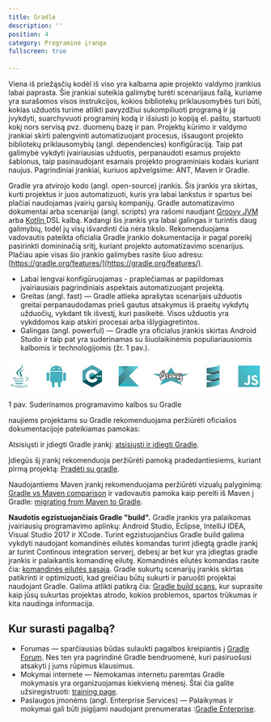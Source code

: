 ```yaml
---
title: Gradle
description: ''
position: 4
category: Programinė įranga
fullscreen: true

---
```


Viena iš priežąsčių kodėl iš viso yra kalbama apie projekto valdymo įrankius labai paprasta. Šie įrankiai suteikia galimybę turėti scenarijaus failą, kuriame yra surašomos visos instrukcijos, kokios bibliotekų priklausomybės turi būti, kokias užduotis turime atlikti pavyzdžiui sukompiliuoti programą ir ją įvykdyti, suarchyvuoti programinį kodą ir išsiusti jo kopiją el. paštu, startuoti kokį nors servisą pvz. duomenų bazę ir pan. Projektų kūrimo ir valdymo įrankiai skirti palengvinti automatizuojant procesus, išsaugont projekto bibliotekų priklausomybių (angl. dependencies) konfigūraciją. Taip pat galimybė vykdyti įvairiausias užduotis, perpanaudoti esamus projekto šablonus, taip pasinaudojant esamais projekto programiniais kodais kuriant naujus. Pagrindiniai įrankiai, kuriuos apžvelgsime: ANT, Maven ir Gradle.

Gradle yra atvirojo kodo (angl. open-source) įrankis. Šis įrankis yra skirtas, kurti projektus ir juos automatizuoti, kuris yra labai lankstus ir spartus bei plačiai naudojamas įvairių garsių kompanijų. Gradle automatizavimo dokumentai arba scenarijai (angl. scripts) yra rašomi naudjant [Groovy ](http://groovy-lang.org/)[JVM](https://vma-test.viko.lt/mod/glossary/showentry.php?eid=33&displayformat=dictionary "Terminų ir santrumpų žodynas: JVM") arba [Kotlin ](https://kotlinlang.org/)DSL kalbą. Kadangi šis įrankis yra labai galingas ir turintis daug galimybių, todėl jų visų išvardinti čia nėra tikslo. Rekomenduojama vadovautis pateikta oficialia Gradle įrankio dokumentacija ir pagal poreikį pasirinkti domininačią sritį, kuriant projekto automatizavimo scenarijus. Plačiau apie visas šio įrankio galimybes rasite šiuo adresu: [https://gradle.org/features/](https://gradle.org/features/).

* Labai lengvai konfigūruojamas - praplečiamas ar papildomas įvairiausiais pagrindiniais aspektais automatizuojant projektą.
* Greitas (angl. fast) — Gradle atlieka aprašytas scenarijais užduotis greitai perpanaudodamas prieš gautus atsakymus iš praeitų vykdytų užduočių, vykdant tik išvestį, kuri pasikeitė. Visos užduotis yra vykddomos kaip atskiri procesai arba išlygiagretintos.
* Galingas (angl. powerful) — Gradle yra oficialus įrankis skirtas Android Studio ir taip pat yra suderinamas su šiuolaikinėmis populiariausiomis kalbomis ir technologijomis (žr. 1 pav.).

![](https://github.com/eif-courses/moodle-java/blob/master/vvvvvv.jpg?raw=true)

1 pav. Suderinamos programavimo kalbos su Gradle

naujiems projektams su Gradle rekomenduojama peržiūrėti oficialios dokumentacijoje pateikiamas pamokas:

Atsisiųsti ir įdiegti Gradle įrankį: [atsisiųsti ir įdiegti Gradle](https://docs.gradle.org/current/userguide/installation.html#installing_gradle).

Įdiegūs šį įrankį rekomenduoja peržiūrėti pamoką pradedantiesiems, kuriant pirmą projektą: [Pradėti su gradle](https://gradle.org/guides/#getting-started).

Naudojantiems Maven įrankį rekomenduojama peržiūrėti vizualų palyginimą: [Gradle vs Maven comparison](https://gradle.org/maven-vs-gradle/) ir vadovautis pamoka kaip pereiti iš Maven į Gradle: [migrating from Maven to Gradle](https://guides.gradle.org/migrating-from-maven/).

**Naudotis egzistuojančiais Gradle "build".** Gradle įrankis yra palaikomas įvairiausių programavimo aplinkų: Android Studio, Eclipse, IntelliJ IDEA, Visual Studio 2017 ir XCode. Turint egzistuojančius Gradle build galima vykdyti naudojant komandinės eilutės komandas turint įdiegtą gradle įrankį ar turint Continous integration serverį, debesį ar bet kur yra įdiegtas gradle įrankis ir palaikantis komandinę eilutę. Komandinės eilutės komandas rasite čia: [komandinės eilutės sąsaja](https://docs.gradle.org/current/userguide/command_line_interface.html#command_line_interface). Gradle sukurtų scenarijų įrankis skirtas patikrinti ir optimizuoti, kad greičiau būtų sukurti ir paruošti projektai naudojant Gradle. Galima atlikti patikrą čia: [Gradle build scans](https://scans.gradle.com/), kur suprasite kaip jūsų sukurtas projektas atrodo, kokios problemos, spartos trūkumas ir kita naudinga informacija.

## Kur surasti pagalbą?

* Forumas — sparčiausias būdas sulaukti pagalbos kreipiantis į [Gradle Forum](https://discuss.gradle.org/ "Gradle help and discussion forums"). Nes ten yra pagrindinė Gradle bendruomenė, kuri pasiruošusi atsakyti į jums rūpimus klausimus.
* Mokymai internete — Nemokamas internetu paremtas Gradle mokymasis yra organizuojamas kiekvieną mėnesį. Štai čia galite užsiregistruoti: [training page](https://gradle.org/training/ "Gradle training schedule").
* Paslaugos įmonėms (angl. Enterprise Services) — Palaikymas ir mokymai gali būti įsigijami naudojant prenumeratas :[Gradle Enterprise](https://gradle.com/enterprise).
